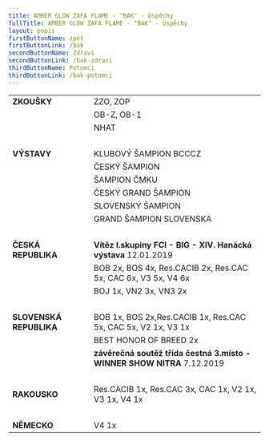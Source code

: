 ```yaml
---
title: AMBER GLOW ZAFA FLAME - "BAK" - Úspěchy
fullTitle: AMBER GLOW ZAFA FLAME - "BAK" - Úspěchy
layout: popis
firstButtonName: zpět
firstButtonLink: /bak
secondButtonName: Zdraví
secondButtonLink: /bak-zdravi
thirdButtonName: Potomci
thirdButtonLink: /bak-potomci
---
```

|                                     |                                                                         |
| ----------------------------------- | ----------------------------------------------------------------------- |
| **ZKOUŠKY**                         | ZZO, ZOP                                                                |
|                                     | OB-Z, OB-1                                                              |
|                                     | NHAT                                                                    |
| &nbsp;                              |                                                                         |
| **VÝSTAVY**                         | KLUBOVÝ ŠAMPION BCCCZ                                                   |
|                                     | ČESKÝ ŠAMPION                                                           |
|                                     | ŠAMPION ČMKU                                                            |
|                                     | ČESKÝ GRAND ŠAMPION                                                     |
|                                     | SLOVENSKÝ ŠAMPION                                                       |
|                                     | GRAND ŠAMPION SLOVENSKA                                                 |
| &nbsp;                              |                                                                         |
| **ČESKÁ REPUBLIKA**                 | **Vítěz I.skupiny FCI - BIG - XIV. Hanácká výstava** 12.01.2019         |
|                                     | BOB 2x, BOS 4x, Res.CACIB 2x, Res.CAC 5x, CAC 6x, V3 5x, V4 6x          |
|                                     | BOJ 1x, VN2 3x, VN3 2x                                                  |
| &nbsp;                              |                                                                         |
| **SLOVENSKÁ REPUBLIKA**&nbsp;&nbsp; | BOB 1x, BOS 2x,Res.CACIB 1x, Res.CAC 5x, CAC 5x, V2 1x, V3 1x           |
|                                     | BEST HONOR OF BREED 2x                                                  |
|                                     | **závěrečná soutěž třída čestná 3.místo - WINNER SHOW NITRA** 7.12.2019 |
| &nbsp;                              |                                                                         |
| **RAKOUSKO**                        | Res.CACIB 1x, Res.CAC 3x, CAC 1x, V2 1x, V3 1x, V4 1x                   |
| &nbsp;                              |                                                                         |
| **NĚMECKO**                         | V4 1x                                                                   |